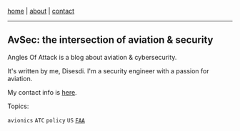 
<a href="https://disesdi.github.io/" target="_blank" rel="noopener noreferrer">home</a> \| 
<a href="https://cx7.dev/research/security.html" target="_blank" rel="noopener noreferrer">about</a> \| 
<a href="https://cx7.dev/research/policy.html" target="_blank" rel="noopener noreferrer">contact</a>

-----

## AvSec: the intersection of aviation & security

Angles Of Attack is a blog about aviation & cybersecurity. 

It's written by me, Disesdi. I'm a security engineer with a passion for aviation. 

My contact info is [here](https://cr1.dev/contact.html).

Topics:

`avionics` `ATC` `policy` `US` [`FAA`](https://google.com)
